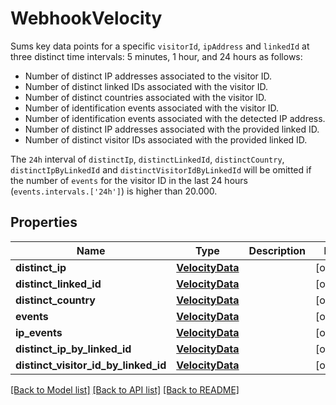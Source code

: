 # WebhookVelocity
Sums key data points for a specific `visitorId`, `ipAddress` and `linkedId` at three distinct time
intervals: 5 minutes, 1 hour, and 24 hours as follows: 

- Number of distinct IP addresses associated to the visitor ID.
- Number of distinct linked IDs associated with the visitor ID.
- Number of distinct countries associated with the visitor ID.
- Number of identification events associated with the visitor ID.
- Number of identification events associated with the detected IP address.
- Number of distinct IP addresses associated with the provided linked ID.
- Number of distinct visitor IDs associated with the provided linked ID.

The `24h` interval of `distinctIp`, `distinctLinkedId`, `distinctCountry`,
`distinctIpByLinkedId` and `distinctVisitorIdByLinkedId` will be omitted 
if the number of `events` for the visitor ID in the last 24
hours (`events.intervals.['24h']`) is higher than 20.000.



## Properties
Name | Type | Description | Notes
------------ | ------------- | ------------- | -------------
**distinct_ip** | [**VelocityData**](VelocityData.md) |  | [optional] 
**distinct_linked_id** | [**VelocityData**](VelocityData.md) |  | [optional] 
**distinct_country** | [**VelocityData**](VelocityData.md) |  | [optional] 
**events** | [**VelocityData**](VelocityData.md) |  | [optional] 
**ip_events** | [**VelocityData**](VelocityData.md) |  | [optional] 
**distinct_ip_by_linked_id** | [**VelocityData**](VelocityData.md) |  | [optional] 
**distinct_visitor_id_by_linked_id** | [**VelocityData**](VelocityData.md) |  | [optional] 

[[Back to Model list]](../README.md#documentation-for-models) [[Back to API list]](../README.md#documentation-for-api-endpoints) [[Back to README]](../README.md)

